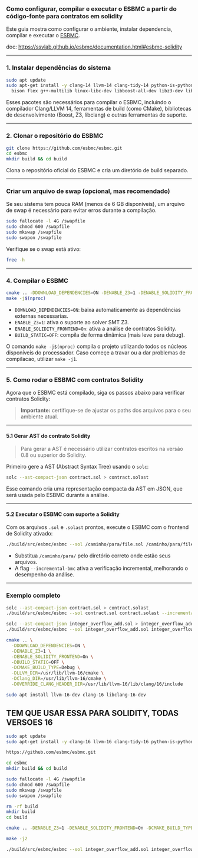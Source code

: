 ### Como configurar, compilar e executar o ESBMC a partir do código-fonte para contratos em solidity

Este guia mostra como configurar o ambiente, instalar dependencia, compilar e executar o [ESBMC](https://github.com/esbmc/esbmc).

doc: https://ssvlab.github.io/esbmc/documentation.html#esbmc-solidity

---

### 1. Instalar dependências do sistema

```bash
sudo apt update
sudo apt-get install -y clang-14 llvm-14 clang-tidy-14 python-is-python3 python3 git ccache unzip wget curl \
  bison flex g++-multilib linux-libc-dev libboost-all-dev libz3-dev libclang-14-dev libclang-cpp-dev cmake
```

Esses pacotes são necessários para compilar o ESBMC, incluindo o compilador Clang/LLVM 14, ferramentas de build (como CMake), bibliotecas de desenvolvimento (Boost, Z3, libclang) e outras ferramentas de suporte.

---

### 2. Clonar o repositório do ESBMC

```bash
git clone https://github.com/esbmc/esbmc.git
cd esbmc
mkdir build && cd build
```

Clona o repositório oficial do ESBMC e cria um diretório de build separado.

---

### Criar um arquivo de swap (opcional, mas recomendado)

Se seu sistema tem pouca RAM (menos de 6 GB disponíveis), um arquivo de swap é necessário para evitar erros durante a compilação.

```bash
sudo fallocate -l 4G /swapfile
sudo chmod 600 /swapfile
sudo mkswap /swapfile
sudo swapon /swapfile
```

Verifique se o swap está ativo:

```bash
free -h
```

---

### 4. Compilar o ESBMC

```bash
cmake .. -DDOWNLOAD_DEPENDENCIES=ON -DENABLE_Z3=1 -DENABLE_SOLIDITY_FRONTEND=On -DBUILD_STATIC=OFF -DCMAKE_BUILD_TYPE=Debug
make -j$(nproc)
```

- `DOWNLOAD_DEPENDENCIES=ON`: baixa automaticamente as dependências externas necessarias.
- `ENABLE_Z3=1`: ativa o suporte ao solver SMT Z3.
- `ENABLE_SOLIDITY_FRONTEND=On`: ativa a análise de contratos Solidity.
- `BUILD_STATIC=OFF`: compila de forma dinâmica (mais leve para debug).

O comando `make -j$(nproc)` compila o projeto utilizando todos os núcleos disponíveis do processador. Caso começe a travar ou a dar problemas de compilacao, utilizar `make -j1`.

---

###  5. Como rodar o ESBMC com contratos Solidity

Agora que o ESBMC está compilado, siga os passos abaixo para verificar contratos Solidity:

> **Importante:** certifique-se de ajustar os paths dos arquivos para o seu ambiente atual.

---

#### 5.1 Gerar AST do contrato Solidity

>Para gerar a AST é necessário utilizar contratos escritos na versão 0.8 ou superior do Solidity.

Primeiro gere a AST (Abstract Syntax Tree) usando o `solc`:

```bash
solc --ast-compact-json contract.sol > contract.solast
```

Esse comando cria uma representação compacta da AST em JSON, que será usada pelo ESBMC durante a análise.

---

#### 5.2 Executar o ESBMC com suporte a Solidity

Com os arquivos `.sol` e `.solast` prontos, execute o ESBMC com o frontend de Solidity ativado:

```bash
./build/src/esbmc/esbmc --sol /caminho/para/file.sol /caminho/para/file.solast --incremental-bmc
```

- Substitua `/caminho/para/` pelo diretório correto onde estão seus arquivos.
- A flag `--incremental-bmc` ativa a verificação incremental, melhorando o desempenho da análise.

---

### Exemplo completo

```bash
solc --ast-compact-json contract.sol > contract.solast
./build/src/esbmc/esbmc --sol contract.sol contract.solast --incremental-bmc
```

```bash
solc --ast-compact-json integer_overflow_add.sol > integer_overflow_add.solast
./build/src/esbmc/esbmc --sol integer_overflow_add.sol integer_overflow_add.solast --incremental-bmc --overflow-check
```

```bash
cmake .. \
  -DDOWNLOAD_DEPENDENCIES=ON \
  -DENABLE_Z3=1 \
  -DENABLE_SOLIDITY_FRONTEND=On \
  -DBUILD_STATIC=OFF \
  -DCMAKE_BUILD_TYPE=Debug \
  -DLLVM_DIR=/usr/lib/llvm-16/cmake \
  -DClang_DIR=/usr/lib/llvm-16/cmake \
  -DOVERRIDE_CLANG_HEADER_DIR=/usr/lib/llvm-16/lib/clang/16/include
```

```bash
sudo apt install llvm-16-dev clang-16 libclang-16-dev
```
## TEM QUE USAR ESSA PARA SOLIDITY, TODAS VERSOES 16
```bash
sudo apt update
sudo apt-get install -y clang-16 llvm-16 clang-tidy-16 python-is-python3 python3 git ccache unzip wget curl bison flex g++-multilib linux-libc-dev libboost-all-dev libz3-dev libclang-16-dev libclang-cpp-dev cmake
```

```bash
https://github.com/esbmc/esbmc.git
```

```bash
cd esbmc
mkdir build && cd build
```

```bash
sudo fallocate -l 4G /swapfile
sudo chmod 600 /swapfile
sudo mkswap /swapfile
sudo swapon /swapfile
```

```bash
rm -rf build
mkdir build
cd build
```

```bash
cmake .. -DENABLE_Z3=1 -DENABLE_SOLIDITY_FRONTEND=On -DCMAKE_BUILD_TYPE=Debug
```

```bash
make -j2
```

```bash
./build/src/esbmc/esbmc --sol integer_overflow_add.sol integer_overflow_add.solast --incremental-bmc --overflow-check
```
